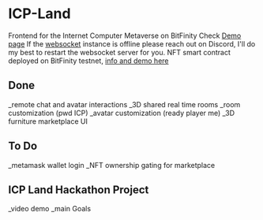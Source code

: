 # ICP-Land
Frontend for the Internet Computer Metaverse on BitFinity
Check [Demo page](https://icp-land.netlify.app/)
If the [websocket](https://github.com/jilt/ICP-land-websocket) instance is offline please reach out on Discord, I'll do my best to restart the websocket server for you.
NFT smart contract deployed on BitFinity testnet, [info and demo here](https://github.com/jilt/ICP-Land-NFT-Market)

## Done
_remote chat and avatar interactions
_3D shared real time rooms
_room customization (pwd ICP)
_avatar customization (ready player me)
_3D furniture marketplace UI

## To Do
_metamask wallet login 
_NFT ownership gating for marketplace

## ICP Land Hackathon Project
_video demo
_main Goals
